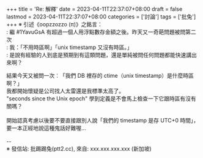 +++
title = 'Re: 解釋'
date = 2023-04-11T22:37:07+08:00
draft = false
lastmod = 2023-04-11T22:37:07+08:00
categories = ['討論']
tags = ['批兔']
+++
※ 引述《oopzzozzo (π)》之銘言：<br>
: 繼 #1YavuGsA 有超過一個人用浮點數存金額之後。昨天又一奇葩問題被問第二次<br>
: 我：「不用時區啊」「unix timestamp 又沒有時區。」<br>
: 是說有經驗的人到底是預期到有這類問題，還是單純被問任何問題都能快速講出來啊？

結果今天又被問一次︰「我們 DB 裡存的 ctime（unix timestamp）是什麼時區啊？」<br>
我都開始懷疑是公司找人太雷還是我標準太高了。<br>
"seconds since the Unix epoch" 學到定義是不會馬上檢查一下它跟時區有沒有關嗎？<br>
<br>
開始認真考慮以後要不要直接跟別人說「我們的 timestamp 是存 UTC+0 時間」，<br>
要一本正經地說這種鬼話好難喔…<br>
<br>
--<br>
※ 發信站: 批踢踢兔(ptt2.cc), 來自: xxx.xxx.xxx.xxx (新加坡)<br>
